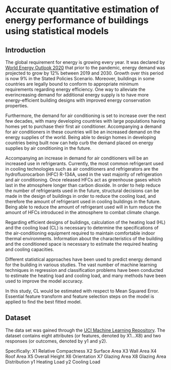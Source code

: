 # Accurate quantitative estimation of energy performance of buildings using statistical models

## Introduction
The global requirement for energy is growing every year. It was declared by [World Energy Outlook 2020](https://www.iea.org/reports/world-energy-outlook-2020) that prior to the pandemic, energy demand was projected to grow by 12% between 2019 and 2030. Growth over this period is now 9% in the Stated Policies Scenario. Moreover, buildings in some countries are legally bound to conform to appropriate minimum requirements regarding energy efficiency. One way to alleviate the everincreasing demand for additional energy supply is to have more energy-efficient building designs with improved energy conservation properties.

Furthermore, the demand for air conditioning is set to increase over the next few decades, with many developing countries with large populations having homes yet to purchase their first air conditioner. Accompanying a demand for air conditioners in these countries will be an increased demand on the energy supplies of the world. Being able to design homes in developing countries being built now can help curb the demand placed on energy supplies by air conditioning in the future.

Accompanying an increase in demand for air conditioners will be an increased use in refrigerants. Currently, the most common refrigerant used in cooling technologies such as air conditioners and refrigerators are the hydrofluorocarbon (HFC) R-134A, used in the vast majority of refrigeration and air conditioning. Once released HFCs act as greenhouse gases which last in the atmosphere longer than carbon dioxide. In order to help reduce the number of refrigerants used in the future, structural decisions can be made in the design of buildings in order to reduce the cooling load, and therefore the amount of refrigerant used in cooling buildings in the future. Being able to reduce the amount of refrigerant used will in turn reduce the amount of HFCs introduced in the atmosphere to combat climate change.

Regarding efficient designs of buildings, calculation of the heating load (HL) and the cooling load (CL) is necessary to determine the specifications of the air-conditioning equipment required to maintain comfortable indoor thermal environments. Information about the characteristics of the building and the conditioned space is necessary to estimate the required heating and cooling capacities.

Different statistical approaches have been used to predict energy demand for the building in various studies. The vast number of machine learning techniques in regression and classification problems have been conducted to estimate the heating load and cooling load, and many methods have been used to improve the model accuracy.

In this study, CL would be estimated with respect to Mean Squared Error. Essential feature transform and feature selection steps on the model is applied to find the best fitted model.

## Dataset
The data set was gained through the [UCI Machine Learning Repository](). The dataset contains eight attributes (or features, denoted by X1...X8) and two responses (or outcomes, denoted by y1 and y2).

Specifically:
X1 Relative Compactness
X2 Surface Area
X3 Wall Area
X4 Roof Area
X5 Overall Height
X6 Orientation
X7 Glazing Area
X8 Glazing Area Distribution
y1 Heating Load
y2 Cooling Load
